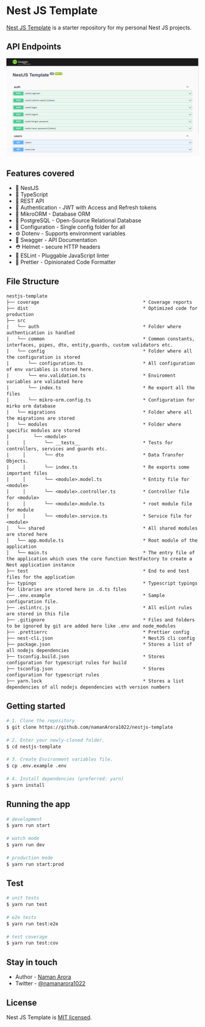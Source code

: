 # Nest JS Template

[Nest JS Template](https://github.com/namanarora1022/nestjs-template) is a starter repository for my personal Nest JS projects.

## API Endpoints

![swagger api endpoints](./assets/swagger.png)

## Features covered

-   📌 NestJS
-   🎉 TypeScript
-   🏡 REST API
-   🔐 Authentication - JWT with Access and Refresh tokens
-   📅 MikroORM - Database ORM
-   🐘 PostgreSQL - Open-Source Relational Database
-   🧠 Configuration - Single config folder for all
-   ⚙️ Dotenv - Supports environment variables
-   📃 Swagger - API Documentation
-   ⛑️ Helmet - secure HTTP headers
-   📏 ESLint - Pluggable JavaScript linter
-   🦋 Prettier - Opinionated Code Formatter

## File Structure

```
nestjs-template
├── coverage                                      * Coverage reports
├── dist                                          * Optimized code for production
├── src
|   └── auth                                      * Folder where authentication is handled
|   └── common                                    * Common constants, interfaces, pipes, dto, entity,guards, custom validators etc.
|   └── config                                    * Folder where all the configuration is stored
|       └── configuration.ts                      * All configuration of env variables is stored here.
|       └── env.validation.ts                     * Enviroment variables are validated here
|       └── index.ts                              * Re export all the files
|       └── mikro-orm.config.ts                   * Configuration for mirko orm database
|   └── migrations                                * Folder where all the migrations are stored
|   └── modules                                   * Folder where specific modules are stored
|         └── <module>
|     │       └── __tests__                       * Tests for controllers, services and guards etc.
|     │       └── dto                             * Data Transfer Objects.
|     │       └── index.ts                        * Re exports some important files
|     │       └── <module>.model.ts               * Entity file for <module>
|     │       └── <module>.controller.ts          * Controller file for <module>
|     │       └── <module>.module.ts              * root module file for module
|     │       └── <module>.service.ts             * Service file for <module>
│   └── shared                                    * All shared modules are stored here
│   └── app.module.ts                             * Root module of the application
│   └── main.ts                                   * The entry file of the application which uses the core function NestFactory to create a Nest application instance
├── test                                          * End to end test files for the application
├── typings                                       * Typescript typings for libraries are stored here in .d.ts files
├── .env.example                                  * Sample configuration file.
├── .eslintrc.js                                  * All eslint rules are stored in this file
├── .gitignore                                    * Files and folders to be ignored by git are added here like .env and node_modules
├── .prettierrc                                   * Prettier config
├── nest-cli.json                                 * NestJS cli config
├── package.json                                  * Stores a list of all nodejs dependencies
├── tsconfig.build.json                           * Stores configuration for typescript rules for build
├── tsconfig.json                                 * Stores configuration for typescript rules
├── yarn.lock                                     * Stores a list dependencies of all nodejs dependencies with version numbers
```

## Getting started

```bash
# 1. Clone the repository
$ git clone https://github.com/namanArora1022/nestjs-template

# 2. Enter your newly-cloned folder.
$ cd nestjs-template

# 3. Create Environment variables file.
$ cp .env.example .env

# 4. Install dependencies (preferred: yarn)
$ yarn install
```

## Running the app

```bash
# development
$ yarn run start

# watch mode
$ yarn run dev

# production mode
$ yarn run start:prod
```

## Test

```bash
# unit tests
$ yarn run test

# e2e tests
$ yarn run test:e2e

# test coverage
$ yarn run test:cov
```

## Stay in touch

-   Author - [Naman Arora](https://namanarora.vercel.app)
-   Twitter - [@namanarora1022](https://twitter.com/namanarora1022)
<!-- - Website - [https://nestjs.com](https://nestjs.com/) -->

## License

Nest JS Template is [MIT licensed](LICENSE).
